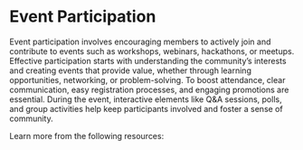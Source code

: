 # Event Participation

Event participation involves encouraging members to actively join and contribute to events such as workshops, webinars, hackathons, or meetups. Effective participation starts with understanding the community’s interests and creating events that provide value, whether through learning opportunities, networking, or problem-solving. To boost attendance, clear communication, easy registration processes, and engaging promotions are essential. During the event, interactive elements like Q&A sessions, polls, and group activities help keep participants involved and foster a sense of community. 

Learn more from the following resources:

